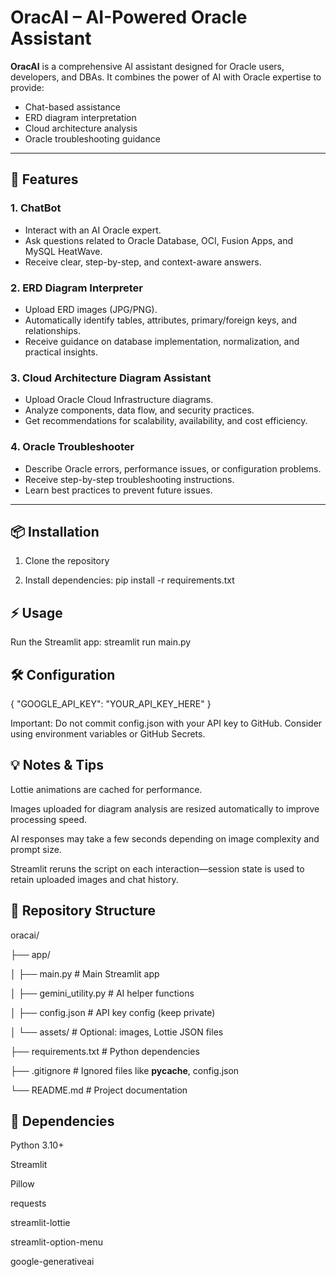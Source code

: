 # OracAI – AI-Powered Oracle Assistant

**OracAI** is a comprehensive AI assistant designed for Oracle users, developers, and DBAs. It combines the power of AI with Oracle expertise to provide:

- Chat-based assistance
- ERD diagram interpretation
- Cloud architecture analysis
- Oracle troubleshooting guidance

---

## 🚀 Features

### 1. ChatBot
- Interact with an AI Oracle expert.
- Ask questions related to Oracle Database, OCI, Fusion Apps, and MySQL HeatWave.
- Receive clear, step-by-step, and context-aware answers.

### 2. ERD Diagram Interpreter
- Upload ERD images (JPG/PNG).
- Automatically identify tables, attributes, primary/foreign keys, and relationships.
- Receive guidance on database implementation, normalization, and practical insights.

### 3. Cloud Architecture Diagram Assistant
- Upload Oracle Cloud Infrastructure diagrams.
- Analyze components, data flow, and security practices.
- Get recommendations for scalability, availability, and cost efficiency.

### 4. Oracle Troubleshooter
- Describe Oracle errors, performance issues, or configuration problems.
- Receive step-by-step troubleshooting instructions.
- Learn best practices to prevent future issues.

---

## 📦 Installation

1. Clone the repository

2. Install dependencies:
pip install -r requirements.txt

## ⚡ Usage

Run the Streamlit app:
streamlit run main.py

## 🛠️ Configuration

{
    "GOOGLE_API_KEY": "YOUR_API_KEY_HERE"
}

Important: Do not commit config.json with your API key to GitHub. Consider using environment variables or GitHub Secrets.

## 💡 Notes & Tips

Lottie animations are cached for performance.

Images uploaded for diagram analysis are resized automatically to improve processing speed.

AI responses may take a few seconds depending on image complexity and prompt size.

Streamlit reruns the script on each interaction—session state is used to retain uploaded images and chat history.

## 📁 Repository Structure

oracai/

├── app/

│   ├── main.py               # Main Streamlit app

│   ├── gemini_utility.py     # AI helper functions

│   ├── config.json           # API key config (keep private)

│   └── assets/               # Optional: images, Lottie JSON files

├── requirements.txt          # Python dependencies

├── .gitignore                # Ignored files like __pycache__, config.json

└── README.md                 # Project documentation

## 📌 Dependencies

Python 3.10+

Streamlit

Pillow

requests

streamlit-lottie

streamlit-option-menu

google-generativeai

